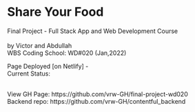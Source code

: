 # Share Your Food

Final Project - Full Stack App and Web Development Course
<br />
<br />
by Victor and Abdullah
<br />
WBS Coding School: WD#020 (Jan,2022)
<br />

Page Deployed [on Netlify] -
<br />
Current Status:

<br />
View GH Page: https://github.com/vrw-GH/final-project-wd020
<br />
Backend repo: https://github.com/vrw-GH/contentful_backend
